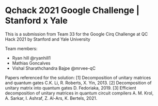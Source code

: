 # Qchack 2021 Google Challenge | Stanford x Yale 

This is a submission from Team 33 for the Google Cirq Challenge at QC Hack 2021 by Stanford and Yale University

Team members: 
- Ryan hill @ryanhill1
- Mathias Goncalves
- Vishal Sharathchandra Bajpe @mrvee-qC 

Papers referenced for the solution:
[1] Decomposition of unitary matrices and quantum gates C.K. Li, R. Roberts, X. Yin, 2013.
[2] Decomposition of unitary matrix into quantum gates D. Fedoriaka, 2019.
[3] Efficient decomposition of unitary matrices in quantum circuit compilers A. M. Krol, A. Sarkar, I. Ashraf,
Z. Al-Ars, K. Bertels, 2021.

